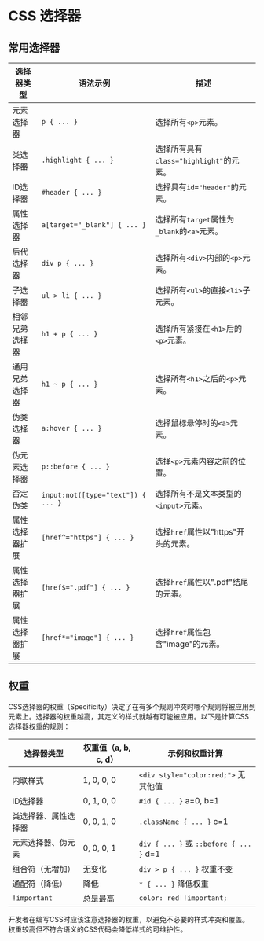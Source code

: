 # CSS 选择器

## 常用选择器
| 选择器类型   | 语法示例                                      | 描述                                                         |
|---------|-----------------------------------------------|--------------------------------------------------------------|
| 元素选择器   | `p { ... }`                                   | 选择所有`<p>`元素。                                         |
| 类选择器    | `.highlight { ... }`                         | 选择所有具有`class="highlight"`的元素。                       |
| ID选择器   | `#header { ... }`                            | 选择具有`id="header"`的元素。                                |
| 属性选择器   | `a[target="_blank"] { ... }`                 | 选择所有`target`属性为`_blank`的`<a>`元素。                 |
| 后代选择器   | `div p { ... }`                              | 选择所有`<div>`内部的`<p>`元素。                             |
| 子选择器    | `ul > li { ... }`                            | 选择所有`<ul>`的直接`<li>`子元素。                           |
| 相邻兄弟选择器 | `h1 + p { ... }`                             | 选择所有紧接在`<h1>`后的`<p>`元素。                         |
| 通用兄弟选择器 | `h1 ~ p { ... }`                             | 选择所有`<h1>`之后的`<p>`元素。                               |
| 伪类选择器   | `a:hover { ... }`                            | 选择鼠标悬停时的`<a>`元素。                                 |
| 伪元素选择器  | `p::before { ... }`                          | 选择`<p>`元素内容之前的位置。                               |
| 否定伪类    | `input:not([type="text"]) { ... }`           | 选择所有不是文本类型的`<input>`元素。                       |
| 属性选择器扩展 | `[href^="https"] { ... }`                   | 选择`href`属性以"https"开头的元素。                         |
| 属性选择器扩展 | `[href$=".pdf"] { ... }`                     | 选择`href`属性以".pdf"结尾的元素。                         |
| 属性选择器扩展 | `[href*="image"] { ... }`                    | 选择`href`属性包含"image"的元素。                           |

## 权重
CSS选择器的权重（Specificity）决定了在有多个规则冲突时哪个规则将被应用到元素上。选择器的权重越高，其定义的样式就越有可能被应用。以下是计算CSS选择器权重的规则：

| 选择器类型         | 权重值（a, b, c, d） | 示例和权重计算 |
|--------------------|----------------------|----------------|
| 内联样式           | 1, 0, 0, 0           | `<div style="color:red;">` 无其他值 |
| ID选择器           | 0, 1, 0, 0           | `#id { ... }` a=0, b=1 |
| 类选择器、属性选择器 | 0, 0, 1, 0           | `.className { ... }` c=1 |
| 元素选择器、伪元素 | 0, 0, 0, 1           | `div { ... }` 或 `::before { ... }` d=1 |
| 组合符（无增加）    | 无变化               | `div > p { ... }` 权重不变 |
| 通配符（降低）      | 降低                 | `* { ... }` 降低权重 |
| `!important`        | 总是最高             | `color: red !important;` |

开发者在编写CSS时应该注意选择器的权重，以避免不必要的样式冲突和覆盖。权重较高但不符合语义的CSS代码会降低样式的可维护性。
